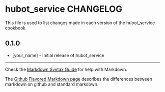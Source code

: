 hubot_service CHANGELOG
=======================

This file is used to list changes made in each version of the hubot_service cookbook.

0.1.0
-----
- [your_name] - Initial release of hubot_service

- - -
Check the [Markdown Syntax Guide](http://daringfireball.net/projects/markdown/syntax) for help with Markdown.

The [Github Flavored Markdown page](http://github.github.com/github-flavored-markdown/) describes the differences between markdown on github and standard markdown.

